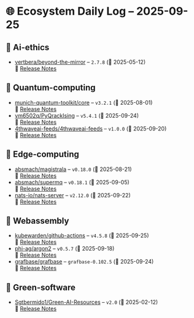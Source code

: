 # 🌐 Ecosystem Daily Log – 2025-09-25

## 🔹 Ai-ethics
- [vertbera/beyond-the-mirror](https://github.com/vertbera/beyond-the-mirror/releases/tag/2.7.8) – `2.7.8` (📅 2025-05-12)  
  🔗 [Release Notes](https://github.com/vertbera/beyond-the-mirror/releases/tag/2.7.8)

## 🔹 Quantum-computing
- [munich-quantum-toolkit/core](https://github.com/munich-quantum-toolkit/core/releases/tag/v3.2.1) – `v3.2.1` (📅 2025-08-01)  
  🔗 [Release Notes](https://github.com/munich-quantum-toolkit/core/releases/tag/v3.2.1)
- [vm6502q/PyQrackIsing](https://github.com/vm6502q/PyQrackIsing/releases/tag/v5.4.1) – `v5.4.1` (📅 2025-09-24)  
  🔗 [Release Notes](https://github.com/vm6502q/PyQrackIsing/releases/tag/v5.4.1)
- [4thwaveai-feeds/4thwaveai-feeds](https://github.com/4thwaveai-feeds/4thwaveai-feeds/releases/tag/v1.0.0) – `v1.0.0` (📅 2025-09-20)  
  🔗 [Release Notes](https://github.com/4thwaveai-feeds/4thwaveai-feeds/releases/tag/v1.0.0)

## 🔹 Edge-computing
- [absmach/magistrala](https://github.com/absmach/magistrala/releases/tag/v0.18.0) – `v0.18.0` (📅 2025-08-21)  
  🔗 [Release Notes](https://github.com/absmach/magistrala/releases/tag/v0.18.0)
- [absmach/supermq](https://github.com/absmach/supermq/releases/tag/v0.18.1) – `v0.18.1` (📅 2025-09-05)  
  🔗 [Release Notes](https://github.com/absmach/supermq/releases/tag/v0.18.1)
- [nats-io/nats-server](https://github.com/nats-io/nats-server/releases/tag/v2.12.0) – `v2.12.0` (📅 2025-09-22)  
  🔗 [Release Notes](https://github.com/nats-io/nats-server/releases/tag/v2.12.0)

## 🔹 Webassembly
- [kubewarden/github-actions](https://github.com/kubewarden/github-actions/releases/tag/v4.5.8) – `v4.5.8` (📅 2025-09-25)  
  🔗 [Release Notes](https://github.com/kubewarden/github-actions/releases/tag/v4.5.8)
- [phi-ag/argon2](https://github.com/phi-ag/argon2/releases/tag/v0.5.7) – `v0.5.7` (📅 2025-09-18)  
  🔗 [Release Notes](https://github.com/phi-ag/argon2/releases/tag/v0.5.7)
- [grafbase/grafbase](https://github.com/grafbase/grafbase/releases/tag/grafbase-0.102.5) – `grafbase-0.102.5` (📅 2025-09-24)  
  🔗 [Release Notes](https://github.com/grafbase/grafbase/releases/tag/grafbase-0.102.5)

## 🔹 Green-software
- [Sgtbermido1/Green-AI-Resources](https://github.com/Sgtbermido1/Green-AI-Resources/releases/tag/v2.0) – `v2.0` (📅 2025-02-12)  
  🔗 [Release Notes](https://github.com/Sgtbermido1/Green-AI-Resources/releases/tag/v2.0)